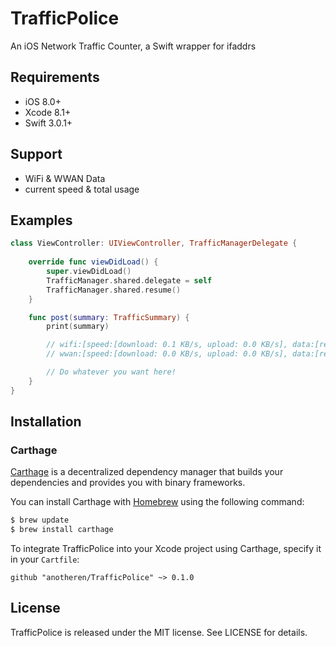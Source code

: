 # TrafficPolice
An iOS Network Traffic Counter, a Swift wrapper for ifaddrs

## Requirements

* iOS 8.0+
* Xcode 8.1+
* Swift 3.0.1+

## Support

* WiFi & WWAN Data
* current speed & total usage

## Examples

```swift
class ViewController: UIViewController, TrafficManagerDelegate {
    
    override func viewDidLoad() {
        super.viewDidLoad()
        TrafficManager.shared.delegate = self
        TrafficManager.shared.resume()
    }

    func post(summary: TrafficSummary) {
        print(summary)

        // wifi:[speed:[download: 0.1 KB/s, upload: 0.0 KB/s], data:[received: 14.9 KB, sent: 13.2 KB]],
        // wwan:[speed:[download: 0.0 KB/s, upload: 0.0 KB/s], data:[received: 0.0 KB, sent: 0.0 KB]]

        // Do whatever you want here!
    }
}
```

## Installation

### Carthage

[Carthage](https://github.com/Carthage/Carthage) is a decentralized dependency manager that builds your dependencies and provides you with binary frameworks.

You can install Carthage with [Homebrew](http://brew.sh/) using the following command:

```bash
$ brew update
$ brew install carthage
```

To integrate TrafficPolice into your Xcode project using Carthage, specify it in your `Cartfile`:

```ogdl
github "anotheren/TrafficPolice" ~> 0.1.0
```

## License

TrafficPolice is released under the MIT license. See LICENSE for details.
